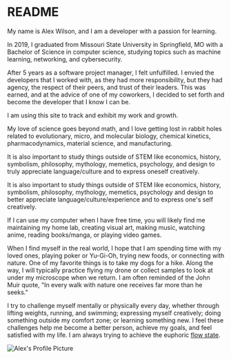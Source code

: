 # README
My name is Alex Wilson, and I am a developer with a passion for learning.

In 2019, I graduated from Missouri State University in Springfield, MO with a Bachelor of Science in computer science, studying topics such as machine learning, networking, and cybersecurity.

After 5 years as a software project manager, I felt unfulfilled. I envied the developers that I worked with, as they had more responsibility, but they had agency, the respect of their peers, and trust of their leaders. This was earned, and at the advice of one of my coworkers, I decided to set forth and become the developer that I know I can be. 

I am using this site to track and exhibit my work and growth.

My love of science goes beyond math, and I love getting lost in rabbit holes related to evolutionary, micro, and molecular biology, chemical kinetics, pharmacodynamics, material science, and manufacturing.

It is also important to study things outside of STEM like economics, history, symbolism, philosophy, mythology, memetics, psychology, and design to truly appreciate language/culture and to express oneself creatively.

It is also important to study things outside of STEM like economics, history, symbolism, philosophy, mythology, memetics, psychology and design to better appreciate language/culture/experience and to express one's self creatively. 

If I can use my computer when I have free time, you will likely find me maintaining my home lab, creating visual art, making music, watching anime, reading books/manga, or playing video games.

When I find myself in the real world, I hope that I am spending time with my loved ones, playing poker or Yu-Gi-Oh, trying new foods, or connecting with nature. One of my favorite things is to take my dogs for a hike. Along the way, I will typically practice flying my drone or collect samples to look at under my microscope when we return. I am often reminded of the John Muir quote, "In every walk with nature one receives far more than he seeks."

I try to challenge myself mentally or physically every day, whether through lifting weights, running, and swimming; expressing myself creatively; doing something outside my comfort zone; or learning something new. I feel these challenges help me become a better person, achieve my goals, and feel satisfied with my life. I am always trying to achieve the euphoric [flow state](https://en.wikipedia.org/wiki/Flow_(psychology)).

![Alex's Profile Picture](images/pics-of-me/harley-alex.png "An unprofessional pic of me and my old dog Harley laying on a bed")


